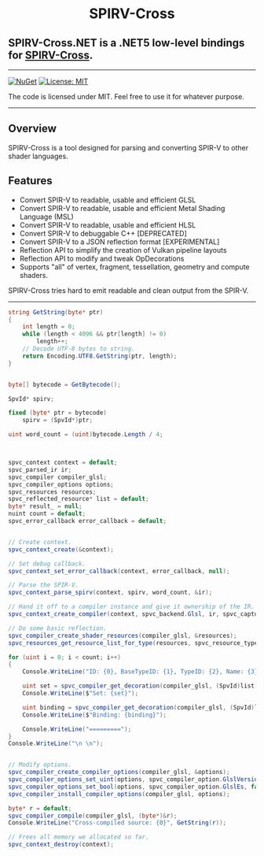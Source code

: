 
<h1 align="center">
   SPIRV-Cross
  
  ##              **SPIRV-Cross.NET** is a .NET5 low-level bindings for [SPIRV-Cross](https://github.com/KhronosGroup/SPIRV-Cross).
  
</h1>

<hr>

[![NuGet](https://img.shields.io/nuget/v/SPIRVCross.NET.svg)](https://www.nuget.org/packages/SPIRVCross.NET/)
[![License: MIT](https://img.shields.io/badge/License-MIT-yellow.svg)](https://github.com/FaberSanZ/SPIRV-Cross.NET/blob/main/LICENSE)

The code is licensed under MIT. Feel free to use it for whatever purpose.

<hr>

## Overview
SPIRV-Cross is a tool designed for parsing and converting SPIR-V to other shader languages.

## Features

  - Convert SPIR-V to readable, usable and efficient GLSL
  - Convert SPIR-V to readable, usable and efficient Metal Shading Language (MSL)
  - Convert SPIR-V to readable, usable and efficient HLSL
  - Convert SPIR-V to debuggable C++ [DEPRECATED]
  - Convert SPIR-V to a JSON reflection format [EXPERIMENTAL]
  - Reflection API to simplify the creation of Vulkan pipeline layouts
  - Reflection API to modify and tweak OpDecorations
  - Supports "all" of vertex, fragment, tessellation, geometry and compute shaders.

SPIRV-Cross tries hard to emit readable and clean output from the SPIR-V.

<hr>

```csharp
string GetString(byte* ptr)
{
    int length = 0;
    while (length < 4096 && ptr[length] != 0)
        length++;
    // Decode UTF-8 bytes to string.
    return Encoding.UTF8.GetString(ptr, length);
}


byte[] bytecode = GetBytecode();

SpvId* spirv;

fixed (byte* ptr = bytecode)
    spirv = (SpvId*)ptr;

uint word_count = (uint)bytecode.Length / 4;



spvc_context context = default;
spvc_parsed_ir ir;
spvc_compiler compiler_glsl;
spvc_compiler_options options;
spvc_resources resources;
spvc_reflected_resource* list = default;
byte* result_ = null;
nuint count = default;
spvc_error_callback error_callback = default;


// Create context.
spvc_context_create(&context);

// Set debug callback.
spvc_context_set_error_callback(context, error_callback, null);

// Parse the SPIR-V.
spvc_context_parse_spirv(context, spirv, word_count, &ir);

// Hand it off to a compiler instance and give it ownership of the IR.
spvc_context_create_compiler(context, spvc_backend.Glsl, ir, spvc_capture_mode.TakeOwnership, &compiler_glsl);

// Do some basic reflection.
spvc_compiler_create_shader_resources(compiler_glsl, &resources);
spvc_resources_get_resource_list_for_type(resources, spvc_resource_type.UniformBuffer, (spvc_reflected_resource*)&list, &count);

for (uint i = 0; i < count; i++)
{
    Console.WriteLine("ID: {0}, BaseTypeID: {1}, TypeID: {2}, Name: {3}", list[i].id, list[i].base_type_id, list[i].type_id, GetString(list[i].name));

    uint set = spvc_compiler_get_decoration(compiler_glsl, (SpvId)list[i].id, SpvDecoration.SpvDecorationDescriptorSet);
    Console.WriteLine($"Set: {set}");

    uint binding = spvc_compiler_get_decoration(compiler_glsl, (SpvId)list[i].id, SpvDecoration.SpvDecorationBinding);
    Console.WriteLine($"Binding: {binding}");

    Console.WriteLine("=========");
}
Console.WriteLine("\n \n");


// Modify options.
spvc_compiler_create_compiler_options(compiler_glsl, &options);
spvc_compiler_options_set_uint(options, spvc_compiler_option.GlslVersion, 450);
spvc_compiler_options_set_bool(options, spvc_compiler_option.GlslEs, false);
spvc_compiler_install_compiler_options(compiler_glsl, options);

byte* r = default;
spvc_compiler_compile(compiler_glsl, (byte*)&r);
Console.WriteLine("Cross-compiled source: {0}", GetString(r));

// Frees all memory we allocated so far.
spvc_context_destroy(context);
```
